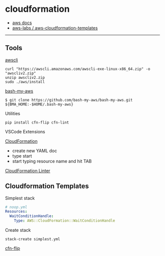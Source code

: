 cloudformation
==============

- [aws docs](https://docs.aws.amazon.com/AWSCloudFormation/latest/UserGuide/Welcome.html)
- [aws-labs / aws-cloudformation-templates](https://github.com/awslabs/aws-cloudformation-templates)

---

## Tools

[awscli](https://docs.aws.amazon.com/cli/latest/userguide/getting-started-install.html)

    curl "https://awscli.amazonaws.com/awscli-exe-linux-x86_64.zip" -o "awscliv2.zip"
    unzip awscliv2.zip
    sudo ./aws/install

[bash-my-aws](https://github.com/bash-my-aws/bash-my-aws)

    $ git clone https://github.com/bash-my-aws/bash-my-aws.git ${BMA_HOME:-$HOME/.bash-my-aws}


Utilities

    pip install cfn-flip cfn-lint


VSCode Extensions

[CloudFormation](https://github.com/aws-scripting-guy/cform-VSCode)
- create new YAML doc
- type start
- start typing resource name and hit TAB

[CloudFormation Linter](https://github.com/aws-cloudformation/cfn-lint-visual-studio-code)


## Cloudformation Templates

Simplest stack
``` yaml
# noop.yml
Resources:
  WaitConditionHandle:
    Type: AWS::CloudFormation::WaitConditionHandle
```

Create stack

    stack-create simplest.yml

[cfn-flip](https://github.com/awslabs/aws-cfn-template-flip)
